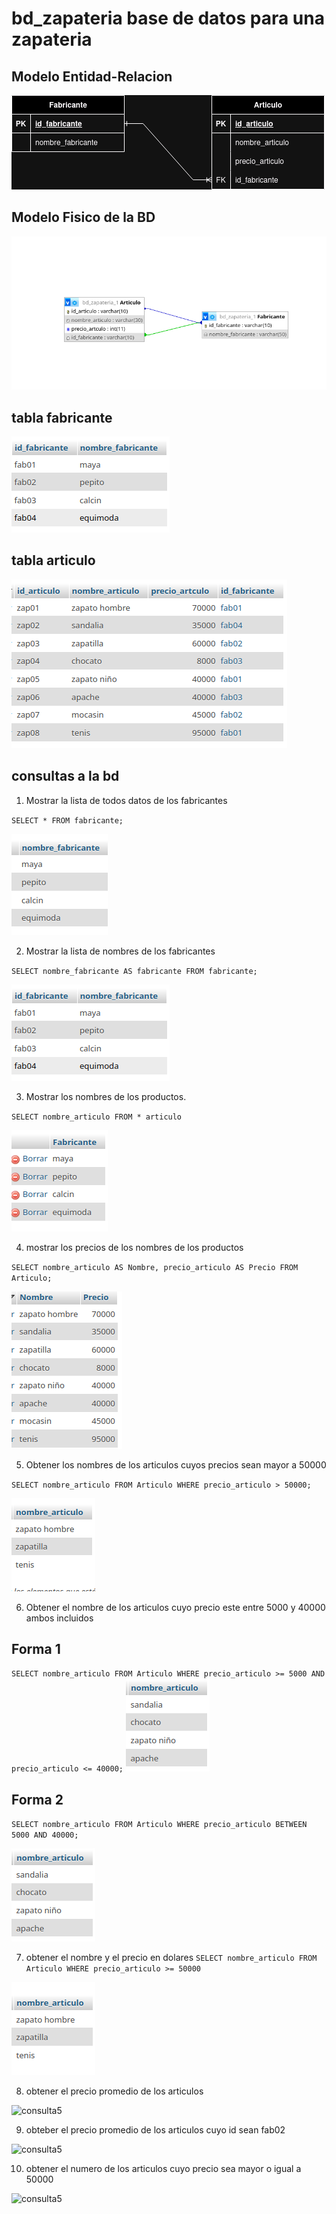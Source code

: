 # bd_zapateria base de datos para una zapateria

## Modelo Entidad-Relacion

![Modelo Entidad-Relacion](img/bd_zapateria.png "Modelo Entidad-Relacion")

## Modelo Fisico de la BD

![Modelo Fisico](img/modelo_fisico.png "Modelo fisico")

## tabla fabricante

![tabla fabricante](img/fabricantetable.png "tabla fabricante")

## tabla articulo

![tabla articulo](img/articulotable.png "tabla articulo")


## consultas a la bd

1. Mostrar la lista de todos datos de los fabricantes

`SELECT * FROM fabricante;`

![consulta](img/pepe.png "consulta1")

2. Mostrar la lista de nombres de los fabricantes 

`SELECT nombre_fabricante AS fabricante FROM fabricante;`

![consulta](img/fabricantetable.png "consulta2")

3. Mostrar los nombres de los productos.

`SELECT nombre_articulo FROM * articulo`

![consulta3](img/rt4.png "consulta3")

4. mostrar los precios de los nombres de los productos

`SELECT nombre_articulo AS Nombre, precio_articulo AS Precio FROM Articulo;`

![consulta4](img/rt3.png "consulta4")

5. Obtener los nombres de los articulos cuyos precios sean mayor a 50000

`SELECT nombre_articulo FROM Articulo WHERE precio_articulo > 50000;`

![consulta5](img/consulta5.png)

6. Obtener el nombre de los articulos cuyo precio este entre 5000 y 40000 ambos incluidos 

## Forma 1
`SELECT nombre_articulo FROM Articulo WHERE precio_articulo >= 5000 AND precio_articulo <= 40000;`
![consulta5](img/consulta61.png)
## Forma 2
`SELECT nombre_articulo FROM Articulo WHERE precio_articulo BETWEEN 5000 AND 40000;`

![consulta5](img/consulta6.png)

7. obtener el nombre y el precio en dolares
`SELECT nombre_articulo FROM Articulo WHERE precio_articulo >= 50000`

![consulta5](img/consulta7.png)

8. obtener el precio promedio de los articulos

![consulta5](img/consulta8.png)

9. obteber el precio promedio de los articulos cuyo id sean fab02

![consulta5](img/consulta9.png)

10. obtener el numero de los articulos cuyo precio sea mayor o igual a 50000

![consulta5](img/consulta10.png)


